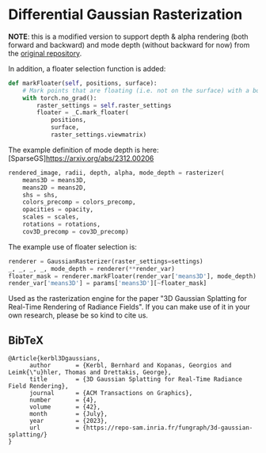 # Differential Gaussian Rasterization

**NOTE**: this is a modified version to support depth & alpha rendering (both forward and backward) and mode depth (without backward for now) from the [original repository](https://github.com/graphdeco-inria/diff-gaussian-rasterization). 

In addition, a floater selection function is added:

```python
def markFloater(self, positions, surface):
    # Mark points that are floating (i.e. not on the surface) with a boolean
    with torch.no_grad():
        raster_settings = self.raster_settings
        floater = _C.mark_floater(
            positions,
            surface, 
            raster_settings.viewmatrix)
```

The example definition of mode depth is here: [SparseGS]https://arxiv.org/abs/2312.00206

```python
rendered_image, radii, depth, alpha, mode_depth = rasterizer(
    means3D = means3D,
    means2D = means2D,
    shs = shs,
    colors_precomp = colors_precomp,
    opacities = opacity,
    scales = scales,
    rotations = rotations,
    cov3D_precomp = cov3D_precomp)
```

The example use of floater selection is:

```python
renderer = GaussianRasterizer(raster_settings=settings)
_, _, _, _, mode_depth = renderer(**render_var)
floater_mask = renderer.markFloater(render_var['means3D'], mode_depth) # will not check the shape of surface!
render_var['means3D'] = params['means3D'][~floater_mask]
```


Used as the rasterization engine for the paper "3D Gaussian Splatting for Real-Time Rendering of Radiance Fields". If you can make use of it in your own research, please be so kind to cite us.

<section class="section" id="BibTeX">
  <div class="container is-max-desktop content">
    <h2 class="title">BibTeX</h2>
    <pre><code>@Article{kerbl3Dgaussians,
      author       = {Kerbl, Bernhard and Kopanas, Georgios and Leimk{\"u}hler, Thomas and Drettakis, George},
      title        = {3D Gaussian Splatting for Real-Time Radiance Field Rendering},
      journal      = {ACM Transactions on Graphics},
      number       = {4},
      volume       = {42},
      month        = {July},
      year         = {2023},
      url          = {https://repo-sam.inria.fr/fungraph/3d-gaussian-splatting/}
}</code></pre>
  </div>
</section>
